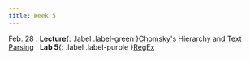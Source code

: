 ```yaml
---
title: Week 5
---
```


Feb. 28
: **Lecture**{: .label .label-green }[Chomsky's Hierarchy and Text Parsing](https://docs.google.com/presentation/d/18SLdj0vtA3taFsddaBy5yG0igmLL7kfOF-LAo6ujsE8/edit#slide=id.g1f5cdbe7b53_0_84)
: **Lab 5**{: .label .label-purple }[RegEx](https://colab.research.google.com/drive/1irPnJ6n-_juAOiC5rDMcNFlwQaDg-uwM?usp=sharing)
